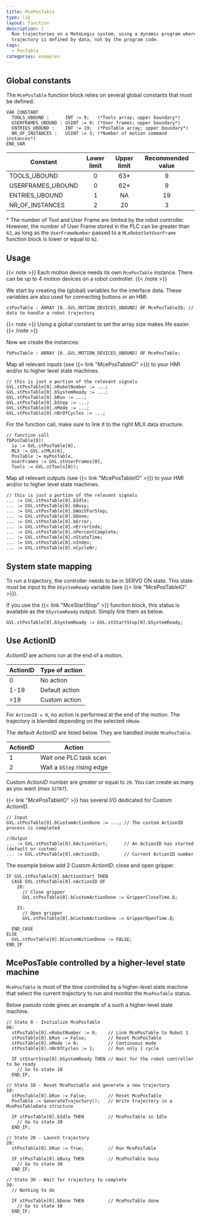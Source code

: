 ```yaml
---
title: McePosTable
type: lib
layout: function
description: |
  Run trajectories on a MotoLogix system, using a dynamic program where the 
  trajectory is defined by data, not by the program code.
tags: 
  - PosTable
categories: examples
---
```


## Global constants

The `McePosTable` function block relies on several global constants that must
be defined.

```iecst
VAR CONSTANT
  TOOLS_UBOUND :      INT := 9;   (*Tools array; upper boundary*)
  USERFRAMES_UBOUND : USINT := 9; (*User frames; upper boundary*)
  ENTRIES_UBOUND :    INT := 19;  (*PosTable array; upper boundary*)
  NR_OF_INSTANCES :   USINT := 3; (*Number of motion command instances*)
END_VAR
```

| Constant          | Lower limit | Upper limit | Recommended value |
| ----------------- | :---------: | :---------: | :---------------: |
| TOOLS_UBOUND      |      0      |    63\*     |         9         |
| USERFRAMES_UBOUND |      0      |    62\*     |         9         |
| ENTRIES_UBOUND    |      1      |     NA      |        19         |
| NR_OF_INSTANCES   |      2      |     20      |         3         |

\* The number of Tool and User Frame are limited by the robot controller.
However, the number of User Frame stored in the PLC can be greater than `62`,
as long as the `UserFrameNumber` passed to a `MLxRobotSetUserFrame` function
block is lower or equal to `62`.

## Usage

{{< note >}}
Each motion device needs its own `McePosTable` instance.
There can be up to 4 motion devices on a robot controller.
{{< /note >}}

We start by creating the (global) variables for the interface data.
These variables are also used for connecting buttons or an HMI.

```iecst
stPosTable : ARRAY [0..GVL.MOTION_DEVICES_UBOUND] OF McePosTableIO; // data to handle a robot trajectory
```

{{< note >}}
Using a global constant to set the array size makes life easier.
{{< /note >}}

Now we create the instances:

```iecst
fbPosTable : ARRAY [0..GVL.MOTION_DEVICES_UBOUND] OF McePosTable;
```

Map all relevant inputs (see {{< link "McePosTableIO" >}})
to your HMI and/or to higher level state machines.

```iecst
// this is just a portion of the relevant signals
GVL.stPosTable[0].nRobotNumber := ...;
GVL.stPosTable[0].bSystemReady := ...;
GVL.stPosTable[0].bRun := ...;
GVL.stPosTable[0].bStep := ...;
GVL.stPosTable[0].nMode := ...;
GVL.stPosTable[0].nNrOfCycles := ...;
```

For the function call, make sure to link it to the right MLX data structure.

```iecst
// function call
fbPosTable[0](
  io := GVL.stPosTable[0],
  MLX := GVL.stMLX[0],
  PosTable := myPosTable,
  UserFrames := GVL.stUserFrames[0],
  Tools := GVL.stTools[0]);
```

Map all relevant outputs (see {{< link "McePosTableIO" >}})
to your HMI and/or to higher level state machines.

```iecst
// this is just a portion of the relevant signals
... := GVL.stPosTable[0].bIdle;
... := GVL.stPosTable[0].bBusy;
... := GVL.stPosTable[0].bWaitForStep;
... := GVL.stPosTable[0].bDone;
... := GVL.stPosTable[0].bError;
... := GVL.stPosTable[0].nErrorCode;
... := GVL.stPosTable[0].nPercentComplete;
... := GVL.stPosTable[0].nStateTime;
... := GVL.stPosTable[0].nIndex;
... := GVL.stPosTable[0].nCycleNr;
```

## System state mapping

To run a trajectory, the controller needs to be in SERVO ON state.
This state must be input to the `bSystemReady` variable
(see {{< link "McePosTableIO" >}}).

If you use the {{< link "MceStartStop" >}} function block, this status is available
as the `bSystemReady` output.
Simply link them as below.

```iecst
GVL.stPosTable[0].bSystemReady := GVL.stStartStop[0].bSystemReady;
```

## Use ActionID

*ActionID* are actions run at the end of a motion.

| ActionID | Type of action     |
| -------- | ------------------ |
| 0        | No action          |
| 1-19     | Default action |
| >19      | Custom action  |

For `ActionID = 0`, no action is performed at the end of the motion.
The trajectory is blended depending on the selected `nMode`.

The default *ActionID* are listed below.
They are handled inside `McePosTable`.

| ActionID | Action                     |
| -------- | -------------------------- |
| 1        | Wait one PLC task scan     |
| 2        | Wait a `bStep` rising edge |

Custom *ActionID* number are greater or equal to `20`.
You can create as many as you want (max `32767`).

{{< link "McePosTableIO" >}} has several I/O dedicated for Custom *ActionID*.

```iecst
// Input
GVL.stPosTable[0].bCustomActionDone := ...; // The custom ActionID process is completed

//Output
... := GVL.stPosTable[0].bActionStart;      // An ActionID has started (default or custom)
... := GVL.stPosTable[0].nActionID;         // Current ActionID number
```

The example below add 2 Custom *ActionID*: close and open gripper.

```iecst
IF GVL.stPosTable[0].bActionStart THEN
  CASE GVL.stPosTable[0].nActionID OF
    20:
      // Close gripper
      GVL.stPosTable[0].bCustomActionDone := GripperCloseTime.Q;
      
    21:
      // Open gripper
      GVL.stPosTable[0].bCustomActionDone := GripperOpenTime.Q;
      
  END_CASE
ELSE
  GVL.stPosTable[0].bCustomActionDone := FALSE;
END_IF
```

## McePosTable controlled by a higher-level state machine

`McePosTable` is most of the time controlled by a higher-level state machine
that select the current trajectory to run and monitor the `McePosTable` status.

Below pseudo code gives an example of a such a higher-level state machine.

```iecst
// State 0 - Initialize McePosTable
00:
  stPosTable[0].nRobotNumber := 0;    // Link McePosTable to Robot 1
  stPosTable[0].bRun := False;        // Reset McePosTable
  stPosTable[0].nMode := 0;           // Continuous mode
  stPosTable[0].nNrOfCycles := 1;     // Run only 1 cycle

  IF stStartStop[0].bSystemReady THEN // Wait for the robot controller to be ready
    // Go to state 10
  END_IF;

// State 10 - Reset McePostable and generate a new trajectory
10:
  stPosTable[0].bRun := False;        // Reset McePosTable
  PosTable := GenerateTrajectory();   // Write trajectory in a McePosTableData structure

  IF stPosTable[0].bIdle THEN         // McePosTable in Idle
    // Go to state 20
  END_IF;

// State 20 - Launch trajectory
20:
  stPosTable[0].bRun := True;         // Run McePosTable

  IF stPosTable[0].bBusy THEN         // McePosTable busy
    // Go to state 30
  END_IF;

// State 30 - Wait for trajectory to complete
30:
  // Nothing to do

  IF stPosTable[0].bDone THEN         // McePosTable done
    // Go to state 10
  END_IF;
```
